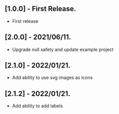 ## [1.0.0] - First Release.

* First release

## [2.0.0] - 2021/06/11.

* Upgrade null safety and update example project 

## [2.1.0] - 2022/01/21.

* Add ability to use svg images as icons 

## [2.1.2] - 2022/01/21.

* Add ability to add labels 